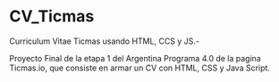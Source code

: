 # CV_Ticmas

Curriculum Vitae Ticmas usando HTML, CCS y JS.-

Proyecto Final de la etapa 1 del Argentina Programa 4.0 de la pagina Ticmas.io, que consiste en armar un CV con HTML, CSS y Java Script.
